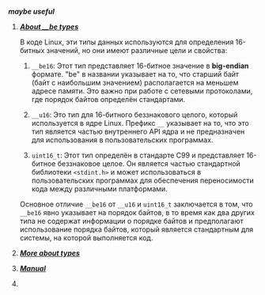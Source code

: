 

***maybe useful***

1. ***[About __be types](https://stackoverflow.com/questions/50743656/use-of-endiannes-specific-types-be32-be16-le32-le16-in-the-kernel)***

	В коде Linux, эти типы данных используются для определения 16-битных значений, но они имеют различные цели и свойства:

	1. `__be16`: Этот тип представляет 16-битное значение в **big-endian** формате. "be" в названии указывает на то, что старший байт (байт с наибольшим значением) располагается на меньшем адресе памяти. Это важно при работе с сетевыми протоколами, где порядок байтов определён стандартами.
	    
	2. `__u16`: Это тип для 16-битного беззнакового целого, который используется в ядре Linux. Префикс `__` указывает на то, что это тип является частью внутреннего API ядра и не предназначен для использования в пользовательских программах.
	    
	3. `uint16_t`: Этот тип определён в стандарте C99 и представляет 16-битное беззнаковое целое. Он является частью стандартной библиотеки `<stdint.h>` и может использоваться в пользовательских программах для обеспечения переносимости кода между различными платформами.
	    
	
	Основное отличие `__be16` от `__u16` и `uint16_t` заключается в том, что `__be16` явно указывает на порядок байтов, в то время как два других типа не содержат информации о порядке байтов и предполагают использование порядка байтов, который является стандартным для системы, на которой выполняется код.
2. ***[More about types](https://static.lwn.net/images/pdf/LDD3/ch11.pdf)***
3. ***[Manual](https://people.netfilter.org/pablo/netlink/netlink-libmnl-manual.pdf)***
4. 